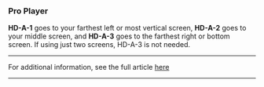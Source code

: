 ### Pro Player



**HD-A-1** goes to your farthest left or most vertical screen, **HD-A-2** goes to your middle screen, and **HD-A-3** goes to the farthest right or bottom screen. If using just two screens, HD-A-3 is not needed.

* * *

For additional information, see the full article [here](https://support.optisigns.com/hc/en-us/articles/33382537925267)

---
